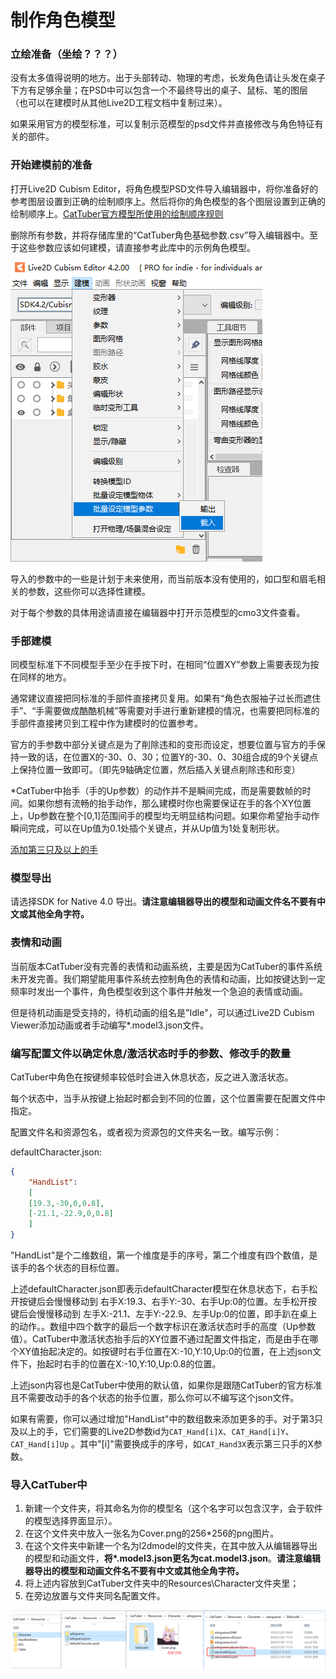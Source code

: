 


# 制作角色模型

### 立绘准备（坐绘？？？）

没有太多值得说明的地方。出于头部转动、物理的考虑，长发角色请让头发在桌子下方有足够余量；在PSD中可以包含一个不最终导出的桌子、鼠标、笔的图层（也可以在建模时从其他Live2D工程文档中复制过来）。

如果采用官方的模型标准，可以复制示范模型的psd文件并直接修改与角色特征有关的部件。

### 开始建模前的准备

打开Live2D Cubism Editor，将角色模型PSD文件导入编辑器中，将你准备好的参考图层设置到正确的绘制顺序上。然后将你的角色模型的各个图层设置到正确的绘制顺序上。[CatTuber官方模型所使用的绘制顺序规则](CatTuber%E5%AE%98%E6%96%B9%E6%A8%A1%E5%9E%8B%E7%9A%84%E5%9B%BE%E5%B1%82%E9%A1%BA%E5%BA%8F%E8%A7%84%E5%88%99.md)

删除所有参数，并将存储库里的“CatTuber角色基础参数.csv”导入编辑器中。至于这些参数应该如何建模，请直接参考此库中的示例角色模型。

![imgs/img3_1.png](imgs/img3_1.png)

导入的参数中的一些是计划于未来使用，而当前版本没有使用的，如口型和眉毛相关的参数，这些你可以选择性建模。

对于每个参数的具体用途请直接在编辑器中打开示范模型的cmo3文件查看。

### 手部建模

同模型标准下不同模型手至少在手按下时，在相同“位置XY”参数上需要表现为按在同样的地方。

通常建议直接把同标准的手部件直接拷贝复用。如果有“角色衣服袖子过长而遮住手”、“手需要做成酷酷机械”等需要对手进行重新建模的情况，也需要把同标准的手部件直接拷贝到工程中作为建模时的位置参考。

官方的手参数中部分关键点是为了削除违和的变形而设定，想要位置与官方的手保持一致的话，在位置X的-30、0、30；位置Y的-30、0、30组合成的9个关键点上保持位置一致即可。（即先9轴确定位置，然后插入关键点削除违和形变）

*CatTuber中抬手（手的Up参数）的动作并不是瞬间完成，而是需要数帧的时间。如果你想有流畅的抬手动作，那么建模时你也需要保证在手的各个XY位置上，Up参数在整个[0,1]范围间手的模型均无明显结构问题。如果你希望抬手动作瞬间完成，可以在Up值为0.1处插个关键点，并从Up值为1处复制形状。

[添加第三只及以上的手](#编写配置文件以确定休息激活状态时手的参数修改手的数量) 

### 模型导出

请选择SDK for Native 4.0 导出。**请注意编辑器导出的模型和动画文件名不要有中文或其他全角字符。**

### 表情和动画

当前版本CatTuber没有完善的表情和动画系统，主要是因为CatTuber的事件系统未开发完善。我们期望能用事件系统去控制角色的表情和动画，比如按键达到一定频率时发出一个事件，角色模型收到这个事件并触发一个急迫的表情或动画。

但是待机动画是受支持的，待机动画的组名是"Idle"，可以通过Live2D Cubism Viewer添加动画或者手动编写*.model3.json文件。

### 编写配置文件以确定休息/激活状态时手的参数、修改手的数量

CatTuber中角色在按键频率较低时会进入休息状态，反之进入激活状态。

每个状态中，当手从按键上抬起时都会到不同的位置，这个位置需要在配置文件中指定。

配置文件名和资源包名，或者视为资源包的文件夹名一致。编写示例：

defaultCharacter.json:
```json
{
	"HandList":
	[
	[19.3,-30,0,0.8],
	[-21.1,-22.9,0,0.8]
	]
}
```
"HandList"是个二维数组，第一个维度是手的序号，第二个维度有四个数值，是该手的各个状态的目标位置。

上述defaultCharacter.json即表示defaultCharacter模型在休息状态下，右手松开按键后会慢慢移动到 右手X:19.3、右手Y:-30、右手Up:0的位置。左手松开按键后会慢慢移动到 左手X:-21.1、左手Y:-22.9、左手Up:0的位置，即手趴在桌上的动作。。数组中四个数字的最后一个数字标识在激活状态时手的高度（Up参数值）。CatTuber中激活状态抬手后的XY位置不通过配置文件指定，而是由手在哪个XY值抬起决定的。如按键时右手位置在X:-10,Y:10,Up:0的位置，在上述json文件下，抬起时右手的位置在X:-10,Y:10,Up:0.8的位置。

上述json内容也是CatTuber中使用的默认值，如果你是跟随CatTuber的官方标准且不需要改动手的各个状态的抬手位置，那么你可以不编写这个json文件。

如果有需要，你可以通过增加"HandList"中的数组数来添加更多的手。对于第3只及以上的手，它们需要的Live2D参数id为```CAT_Hand[i]X```、```CAT_Hand[i]Y```、```CAT_Hand[i]Up``` 。其中"[i]"需要换成手的序号，如```CAT_Hand3X```表示第三只手的X参数。

### 导入CatTuber中

 1. 新建一个文件夹，将其命名为你的模型名（这个名字可以包含汉字，会于软件的模型选择界面显示）。
 2. 在这个文件夹中放入一张名为Cover.png的256*256的png图片。
 3. 在这个文件夹中新建一个名为l2dmodel的文件夹，在其中放入从编辑器导出的模型和动画文件，**将\*.model3.json更名为cat.model3.json**。**请注意编辑器导出的模型和动画文件名不要有中文或其他全角字符。**
1.  将上述内容放到CatTuber文件夹中的Resources\Character文件夹里；
2.  在旁边放置与文件夹同名配置文件。

![imgs/img3_2.png](imgs/img3_2.png)






